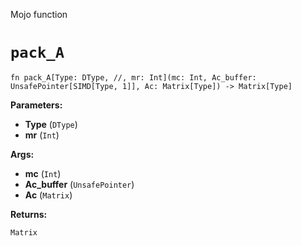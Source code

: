 Mojo function

# `pack_A`

```mojo
fn pack_A[Type: DType, //, mr: Int](mc: Int, Ac_buffer: UnsafePointer[SIMD[Type, 1]], Ac: Matrix[Type]) -> Matrix[Type]
```

**Parameters:**

- **Type** (`DType`)
- **mr** (`Int`)

**Args:**

- **mc** (`Int`)
- **Ac_buffer** (`UnsafePointer`)
- **Ac** (`Matrix`)

**Returns:**

`Matrix`

